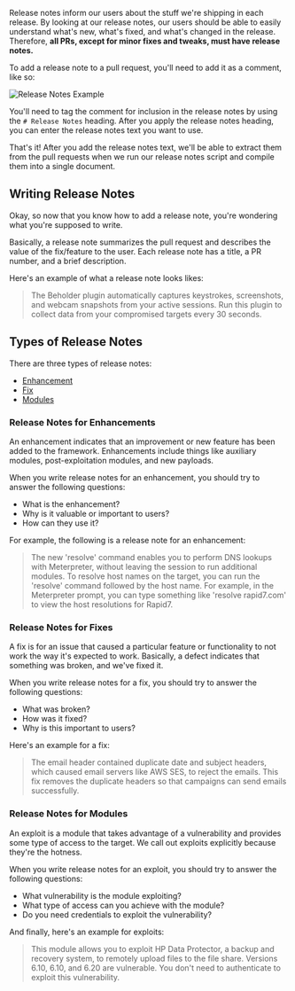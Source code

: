 Release notes inform our users about the stuff we're shipping in each release. By looking at our release notes, our users should be able to easily understand what's new, what's fixed, and what's changed in the release. Therefore, **all PRs, except for minor fixes and tweaks, must have release notes.**

To add a release note to a pull request, you'll need to add it as a comment, like so:

![Release Notes Example](https://i.imgur.com/dgzQxyD.png)

You'll need to tag the comment for inclusion in the release notes by using the `# Release Notes` heading. After you apply the release notes heading, you can enter the release notes text you want to use. 

That's it! After you add the release notes text, we'll be able to extract them from the pull requests when we run our release notes script and compile them into a single document. 

## Writing Release Notes 

Okay, so now that you know how to add a release note, you're wondering what you're supposed to write. 

Basically, a release note summarizes the pull request and describes the value of the fix/feature to the user. Each release note has a title, a PR number, and a brief description. 

Here's an example of what a release note looks likes:

>The Beholder plugin automatically captures keystrokes, screenshots, and webcam snapshots from your active sessions. Run this plugin to collect data from your compromised targets every 30 seconds. 

## Types of Release Notes

There are three types of release notes:
* [Enhancement](#release-notes-for-enhancements)
* [Fix](#release-notes-for-fixes)
* [Modules](#release-notes-for-modules)

### Release Notes for Enhancements

An enhancement indicates that an improvement or new feature has been added to the framework. Enhancements include things like auxiliary modules, post-exploitation modules, and new payloads. 

When you write release notes for an enhancement, you should try to answer the following questions:

* What is the enhancement?
* Why is it valuable or important to users?
* How can they use it?

For example, the following is a release note for an enhancement:

> The new  'resolve' command enables you to perform DNS lookups with Meterpreter, without leaving the session to run additional modules. To resolve host names on the target, you can run the 'resolve' command followed by the host name. For example, in the Meterpreter prompt, you can type something like 'resolve rapid7.com' to view the host resolutions for Rapid7.

### Release Notes for Fixes

A fix is for an issue that caused a particular feature or functionality to not work the way it's expected to work. Basically, a defect indicates that something was broken, and we've fixed it. 

When you write release notes for a fix, you should try to answer the following questions:

* What was broken?
* How was it fixed?
* Why is this important to users? 

Here's an example for a fix: 

> The email header contained duplicate date and subject headers, which caused email servers like AWS SES, to reject the emails. This fix removes the duplicate headers so that campaigns can send emails successfully. 

### Release Notes for Modules

An exploit is a module that takes advantage of a vulnerability and provides some type of access to the target. We call out exploits explicitly because they're the hotness.

When you write release notes for an exploit, you should try to answer the following questions:

* What vulnerability is the module exploiting?
* What type of access can you achieve with the module?
* Do you need credentials to exploit the vulnerability?

And finally, here's an example for exploits:

> This module allows you to exploit HP Data Protector, a backup and recovery system, to remotely upload files to the file share. Versions 6.10, 6.10, and 6.20 are vulnerable. You don't need to authenticate to exploit this vulnerability. 

